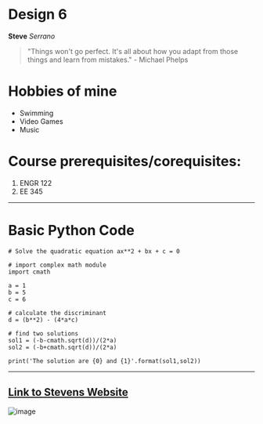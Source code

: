 # Design 6
**Steve**
*Serrano*
> "Things won't go perfect. It's all about how you adapt from those things and learn from mistakes." - Michael Phelps
# Hobbies of mine
- Swimming
- Video Games
- Music
# Course prerequisites/corequisites:
1. ENGR 122
2. EE 345

---
# Basic Python Code
 ```
# Solve the quadratic equation ax**2 + bx + c = 0

# import complex math module
import cmath

a = 1
b = 5
c = 6

# calculate the discriminant
d = (b**2) - (4*a*c)

# find two solutions
sol1 = (-b-cmath.sqrt(d))/(2*a)
sol2 = (-b+cmath.sqrt(d))/(2*a)

print('The solution are {0} and {1}'.format(sol1,sol2))
```
---
[Link to Stevens Website](https://www.stevens.edu/)
---
![image](https://github.com/stevexserrano/Design-6/assets/116859332/e14afd6b-f217-4750-b778-3ada0a6229ed)




